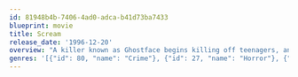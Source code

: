 ```yaml
---
id: 81948b4b-7406-4ad0-adca-b41d73ba7433
blueprint: movie
title: Scream
release_date: '1996-12-20'
overview: "A killer known as Ghostface begins killing off teenagers, and as the body count begins rising, one girl and her friends find themselves contemplating the 'rules' of horror films as they find themselves living in a real-life one."
genres: '[{"id": 80, "name": "Crime"}, {"id": 27, "name": "Horror"}, {"id": 9648, "name": "Mystery"}]'
---
```

